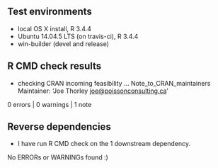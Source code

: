 ## Test environments
* local OS X install, R 3.4.4
* Ubuntu 14.04.5 LTS (on travis-ci), R 3.4.4
* win-builder (devel and release)

## R CMD check results

* checking CRAN incoming feasibility ... Note_to_CRAN_maintainers
Maintainer: ‘Joe Thorley <joe@poissonconsulting.ca>’

0 errors | 0 warnings | 1 note

## Reverse dependencies

* I have run R CMD check on the 1 downstream dependency.

No ERRORs or WARNINGs found :)
